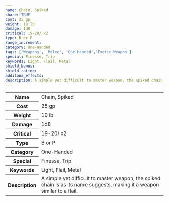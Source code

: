 ```yaml
---
name: Chain, Spiked
share: TRUE
cost: 25 gp
weight: 10 lb
damage: 1d8
critical: 19-20/ x2
type: B or P
range_increment: 
category: One-Handed
tags: ['Weapons', 'Melee', 'One-Handed','Exotic-Weapon']
special: Finesse, Trip
keywords: Light, Flail, Metal
shield_bonus: 
shield_rating: 
additona_effects: 
description: A simple yet difficult to master weapon, the spiked chain is as its name suggests, making it a weapon similar to a flail.
---
```

<p><span style="overflow-x: auto;"><table><tbody><tr><th>Name</th><td>Chain, Spiked</td></tr><tr><th>Cost</th><td>25 gp</td></tr><tr><th>Weight</th><td>10 lb</td></tr><tr><th>Damage</th><td>1d8</td></tr><tr><th>Critical</th><td>19-20/ x2</td></tr><tr><th>Type</th><td>B or P</td></tr><tr><th>Category</th><td>One-Handed</td></tr><tr><th>Special</th><td>Finesse, Trip</td></tr><tr><th>Keywords</th><td>Light, Flail, Metal</td></tr><tr><th>Description</th><td>A simple yet difficult to master weapon, the spiked chain is as its name suggests, making it a weapon similar to a flail.</td></tr></tbody></table></span></p>